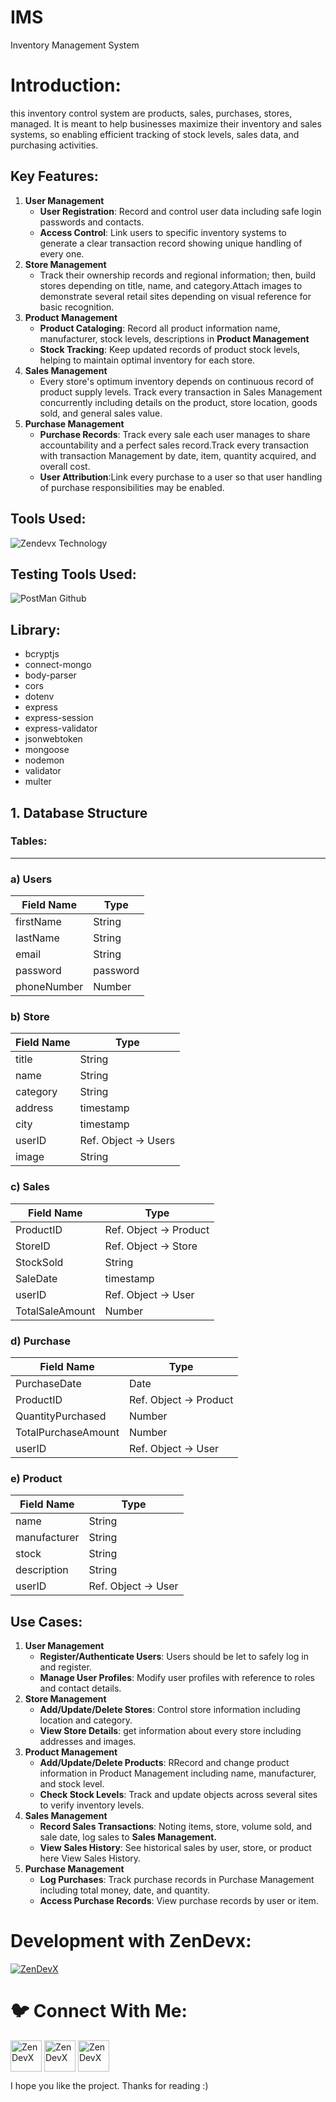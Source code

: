 # IMS
Inventory Management System
# **Introduction:**

this inventory control system are products, sales, purchases, stores, managed. It is meant to help businesses maximize their inventory and sales systems, so enabling efficient tracking of stock levels, sales data, and purchasing activities.

## Key Features:

1. **User Management**
    - **User Registration**: Record and control user data including safe login passwords and contacts.
    - **Access Control**: Link users to specific inventory systems to generate a clear transaction record showing unique handling of every one.
2. **Store Management**
    - Track their ownership records and regional information; then, build stores depending on title, name, and category.Attach images to demonstrate several retail sites depending on visual reference for basic recognition.
3. **Product Management**
    - **Product Cataloging**: Record all product information name, manufacturer, stock levels, descriptions in **Product Management**
    - **Stock Tracking**: Keep updated records of product stock levels, helping to maintain optimal inventory for each store.
4. **Sales Management**
    - Every store's optimum inventory depends on continuous record of product supply levels. Track every transaction in Sales Management concurrently including details on the product, store location, goods sold, and general sales value.
5. **Purchase Management**
    - **Purchase Records**: Track every sale each user manages to share accountability and a perfect sales record.Track every transaction with transaction Management  by date, item, quantity acquired, and overall cost.
    - **User Attribution**:Link every purchase to a user so that user handling of purchase responsibilities may be enabled.

## 

<h2 align="left"> Tools Used:</h2>

![Zendevx Technology](https://github.com/user-attachments/assets/36c979fe-929e-44a4-8958-9c15dc466e35)

<h2 align="left"> Testing Tools Used:</h2>

![PostMan Github](https://github.com/user-attachments/assets/3381c639-715f-40b9-85d3-08384553ee12)

<h2 align="left">Library:</h2>

- bcryptjs
- connect-mongo
- body-parser
- cors
- dotenv
- express
- express-session
- express-validator
- jsonwebtoken
- mongoose
- nodemon
- validator
- multer

## 1. **Database Structure**

### **Tables**:

---

### a) **Users**

| **Field Name** | **Type** |
| --- | --- |
| firstName | String |
| lastName | String |
| email | String |
| password | password |
| phoneNumber | Number |

### b) Store

| **Field Name** | **Type** |
| --- | --- |
| title | String |
| name | String |
| category | String |
| address | timestamp |
| city | timestamp |
| userID | Ref. Object → Users |
| image | String |

### c) Sales

| **Field Name** | **Type** |
| --- | --- |
| ProductID | Ref. Object → Product |
| StoreID | Ref. Object → Store |
| StockSold | String |
| SaleDate | timestamp |
| userID | Ref. Object → User |
| TotalSaleAmount | Number |

### d) Purchase

| **Field Name** | **Type** |
| --- | --- |
| PurchaseDate | Date |
| ProductID | Ref. Object → Product |
| QuantityPurchased |  Number |
| TotalPurchaseAmount | Number |
| userID | Ref. Object → User |

### e) Product

| **Field Name** | **Type** |
| --- | --- |
| name | String |
| manufacturer | String |
| stock | String |
| description | String |
| userID | Ref. Object → User |

## Use Cases:

1. **User Management**
    - **Register/Authenticate Users**: Users should be let to safely log in and register.
    - **Manage User Profiles**: Modify user profiles with reference to roles and contact details.
2. **Store Management**
    - **Add/Update/Delete Stores**: Control store information including location and category.
    - **View Store Details**: get information about every store including addresses and images.
3. **Product Management**
    - **Add/Update/Delete Products**: RRecord and change product information in Product Management including name, manufacturer, and stock level.
    - **Check Stock Levels**: Track and update objects across several sites to verify inventory levels.
4. **Sales Management**
    - **Record Sales Transactions**: Noting items, store, volume sold, and sale date, log sales to **Sales Management.**
    - **View Sales History**:   See historical sales by user, store, or product here View Sales History.
5. **Purchase Management**
    - **Log Purchases**: Track purchase records in  Purchase Management including total money, date, and quantity.
    - **Access Purchase Records**: View purchase records by user or item.

# **Development with ZenDevx:**

<a href="https://www.zendevx.com/" target="blank"><img align="center" src="https://github.com/user-attachments/assets/7dd7220f-e83c-4490-9ac2-beab3bcf8c35" alt="ZenDevX" height="auto" width="auto" /></a>

# **🐦 Connect With Me:**   

<a href="https://www.linkedin.com/company/zendevx/" target="blank"><img align="center" src="https://github.com/user-attachments/assets/9a6080ca-4265-43e5-8652-9454651970a9" alt="ZenDevX" height="50" width="50" /></a>
<a href="https://www.youtube.com/@zendevx" target="blank"><img align="center" src="https://github.com/user-attachments/assets/1beefdd6-fa17-49c9-bde7-e8f30f539b96" alt="ZenDevX" height="50" width="50" /></a>
<a href="#" target="blank"><img align="center" src="https://github.com/user-attachments/assets/f1eeb865-3d23-407a-9a2b-d76b4e85c6dd" alt="ZenDevX" height="50" width="50" /></a>

I hope you like the project. Thanks for reading :)
